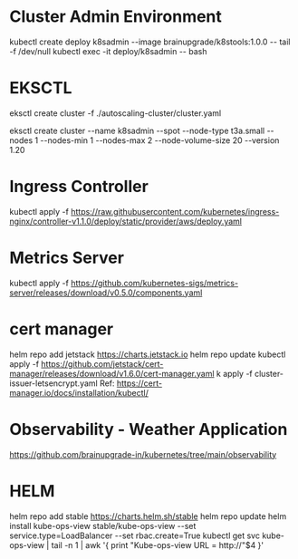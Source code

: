 # Cluster Admin Environment
kubectl create deploy k8sadmin --image brainupgrade/k8stools:1.0.0 -- tail -f /dev/null
kubectl exec -it deploy/k8sadmin -- bash

# EKSCTL

eksctl create cluster -f ./autoscaling-cluster/cluster.yaml


eksctl create cluster --name k8sadmin --spot --node-type t3a.small --nodes 1 --nodes-min 1 --nodes-max 2 --node-volume-size 20 --version  1.20

# Ingress Controller
kubectl apply -f https://raw.githubusercontent.com/kubernetes/ingress-nginx/controller-v1.1.0/deploy/static/provider/aws/deploy.yaml


# Metrics Server
kubectl apply -f https://github.com/kubernetes-sigs/metrics-server/releases/download/v0.5.0/components.yaml

# cert manager
helm repo add jetstack https://charts.jetstack.io
helm repo update
kubectl apply -f https://github.com/jetstack/cert-manager/releases/download/v1.6.0/cert-manager.yaml
k apply -f cluster-issuer-letsencrypt.yaml
Ref: https://cert-manager.io/docs/installation/kubectl/

# Observability - Weather Application
https://github.com/brainupgrade-in/kubernetes/tree/main/observability

# HELM
helm repo add stable https://charts.helm.sh/stable
helm repo update
helm install kube-ops-view stable/kube-ops-view --set service.type=LoadBalancer --set rbac.create=True
kubectl get svc kube-ops-view | tail -n 1 | awk '{ print "Kube-ops-view URL = http://"$4 }'
